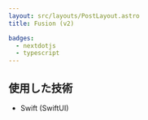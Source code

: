 ```yaml
---
layout: src/layouts/PostLayout.astro
title: Fusion (v2)

badges:
  - nextdotjs
  - typescript
---
```


## 使用した技術

- Swift (SwiftUI)
